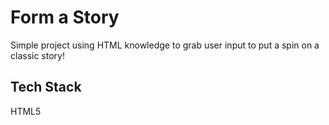 
# Form a Story

Simple project using HTML knowledge to grab user input to put a spin on a classic story!
## Tech Stack

HTML5

